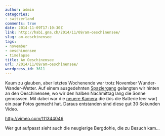 ```yaml
---
author: admin
categories:
- switzerland
comments: true
date: 2014-11-09T17:10:30Z
link: http://habi.gna.ch/2014/11/09/am-oeschinensee/
slug: am-oeschinensee
tags:
- november
- oeschinensee
- timelapse
title: Am Oeschinensee
url: /2014/11/09/am-oeschinensee/
wordpress_id: 3611
---
```


Kaum zu glauben, aber letztes Wochenende war trotz November Wunder-Wander-Wetter.
Auf einem ausgedehnten [Spaziergang](http://runkeeper.com/user/davidhaberthuer/activity/463846237) gelangten wir hinten an den Oeschinensee, wo wir den halben Nachmittag lang die Sonne genosssen.
Mit dabei war die [neuere Kamera](http://habi.gna.ch/2014/07/25/lumix-gm-1/) die (bis die Batterie leer war) ein paar Fotos gemacht hat.
Daraus entstanden sind diese gut 30 Sekunden Video.

http://vimeo.com/111344046

Wer gut aufpasst sieht auch die neugierige Bergdohle, die zu Besuch kam...
